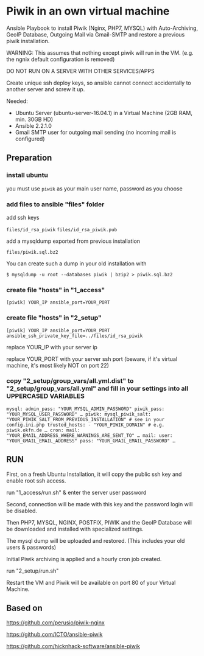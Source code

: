 # Piwik in an own virtual machine

Ansible Playbook to install Piwik (Nginx, PHP7, MYSQL) with Auto-Archiving, GeoIP Database, Outgoing Mail via Gmail-SMTP and restore a previous piwik installation.

WARNING: This assumes that nothing except piwik will run in the VM. (e.g. the ngnix default configuration is removed)

DO NOT RUN ON A SERVER WITH OTHER SERVICES/APPS

Create unique ssh deploy keys, so ansible cannot connect accidentally to another server and screw it up.

Needed:
* Ubuntu Server (ubuntu-server-16.04.1) in a Virtual Machine (2GB RAM, min. 30GB HD)
* Ansible 2.2.1.0
* Gmail SMTP user for outgoing mail sending (no incoming mail is configured)



## Preparation

### install ubuntu

you must use `piwik` as your main user name, password as you choose

### add files to ansible "files" folder

add ssh keys

`files/id_rsa_piwik`
`files/id_rsa_piwik.pub`

add a mysqldump exported from previous installation

`files/piwik.sql.bz2`

You can create such a dump in your old installation with

`$ mysqldump -u root --databases piwik | bzip2 > piwik.sql.bz2` 

### create file "hosts" in "1_access"

`[piwik]
YOUR_IP ansible_port=YOUR_PORT`

### create file "hosts" in "2_setup"

`[piwik]
YOUR_IP ansible_port=YOUR_PORT ansible_ssh_private_key_file=../files/id_rsa_piwik`

replace YOUR_IP with your server ip 

replace YOUR_PORT with your server ssh port (beware, if it's virtual machine, it's most likely NOT on port 22) 

### copy "2_setup/group_vars/all.yml.dist" to "2_setup/group_vars/all.yml" and fill in your settings into all UPPERCASED VARIABLES

`
mysql:
   admin_pass: "YOUR_MYSQL_ADMIN_PASSWORD"
   piwik_pass: "YOUR_MYSQL_USER_PASSWORD"
…
piwik:
  mysql_piwik_salt: "YOUR_PIWIK_SALT_FROM_PREVIOUS_INSTALLATION" # see in your config.ini.php
  trusted_hosts:
    - "YOUR_PIWIK_DOMAIN" # e.g. piwik.okfn.de
…
  cron:
    mail: "YOUR_EMAIL_ADDRESS_WHERE_WARNINGS_ARE_SENT_TO"
…
mail:
  user: "YOUR_GMAIL_EMAIL_ADDRESS"
  pass: "YOUR_GMAIL_EMAIL_PASSWORD"
…
`


## RUN

First, on a fresh Ubuntu Installation, it will copy the public ssh key and enable root ssh access.

run "1_access/run.sh" & enter the server user password

Second, connection will be made with this key and the password login will be disabled.

Then PHP7, MYSQL, NGINX, POSTFIX, PIWIK and the GeoIP Database will be downloaded and installed with specialized settings.

The mysql dump will be uploaded and restored. (This includes your old users & passwords)

Initial Piwik archiving is applied and a hourly cron job created.

run "2_setup/run.sh"

Restart the VM and Piwik will be available on port 80 of your Virtual Machine.



## Based on

https://github.com/perusio/piwik-nginx

https://github.com/ICTO/ansible-piwik

https://github.com/hicknhack-software/ansible-piwik
